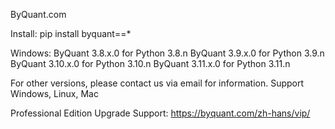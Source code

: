 ByQuant.com

Install:
pip install byquant==*

Windows:
ByQuant 3.8.x.0 for Python 3.8.n
ByQuant 3.9.x.0 for Python 3.9.n
ByQuant 3.10.x.0 for Python 3.10.n
ByQuant 3.11.x.0 for Python 3.11.n

For other versions, please contact us via email for information.
Support Windows, Linux, Mac

Professional Edition Upgrade Support: https://byquant.com/zh-hans/vip/